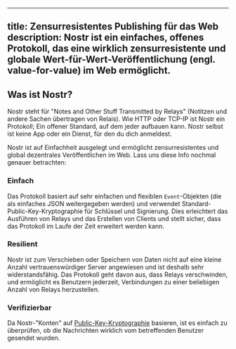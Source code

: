 ---
title: Zensurresistentes Publishing für das Web
description: Nostr ist ein einfaches, offenes Protokoll, das eine wirklich zensurresistente und globale Wert-für-Wert-Veröffentlichung (engl. value-for-value) im Web ermöglicht.
---------------------------------------------------------------------------------------------------------------------------------------------------------------------------------

## Was ist Nostr?

Nostr steht für "Notes and Other Stuff Transmitted by Relays" (Notitzen und andere Sachen übertragen von Relais). Wie HTTP oder TCP-IP ist Nostr ein Protokoll; Ein offener Standard, auf dem jeder aufbauen kann. Nostr selbst ist keine App oder ein Dienst, für den du dich anmeldest.

Nostr ist auf Einfachheit ausgelegt und ermöglicht zensurresistentes und global dezentrales Veröffentlichen im Web. Lass uns diese Info nochmal genauer betrachten:

### Einfach

Das Protokoll basiert auf sehr einfachen und flexiblen `Event`-Objekten (die als einfaches JSON weitergegeben werden) und verwendet Standard-Public-Key-Kryptographie für Schlüssel und Signierung. Dies erleichtert das Ausführen von Relays und das Erstellen von Clients und stellt sicher, dass das Protokoll im Laufe der Zeit erweitert werden kann.

### Resilient

Nostr ist zum Verschieben oder Speichern von Daten nicht auf eine kleine Anzahl vertrauenswürdiger Server angewiesen und ist deshalb sehr widerstandsfähig. Das Protokoll geht davon aus, dass Relays verschwinden, und ermöglicht es Benutzern jederzeit, Verbindungen zu einer beliebigen Anzahl von Relays herzustellen.

### Verifizierbar

Da Nostr-"Konten" auf [Public-Key-Kryptographie](https://de.wikipedia.org/wiki/Asymmetrisches_Kryptosystem) basieren, ist es einfach zu überprüfen, ob die Nachrichten wirklich vom betreffenden Benutzer gesendet wurden.